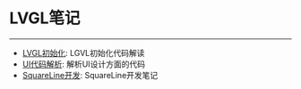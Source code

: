 # LVGL笔记
----

- [LVGL初始化](./LVGL_Init.md): LGVL初始化代码解读
- [UI代码解析](./UI/Readme.md): 解析UI设计方面的代码
- [SquareLine开发](./SquareLine/Readme.md): SquareLine开发笔记
